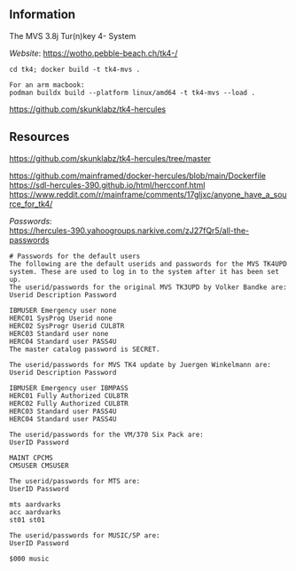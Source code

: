 ## Information  

The MVS 3.8j Tur(n)key 4- System  
  
*Website*: https://wotho.pebble-beach.ch/tk4-/  
  
  
```
cd tk4; docker build -t tk4-mvs .

For an arm macbook:
podman buildx build --platform linux/amd64 -t tk4-mvs --load .
```

https://github.com/skunklabz/tk4-hercules


## Resources

https://github.com/skunklabz/tk4-hercules/tree/master  
  
https://github.com/mainframed/docker-hercules/blob/main/Dockerfile  
https://sdl-hercules-390.github.io/html/hercconf.html  
https://www.reddit.com/r/mainframe/comments/17gljxc/anyone_have_a_source_for_tk4/  
  
*Passwords*:  
https://hercules-390.yahoogroups.narkive.com/zJ27fQr5/all-the-passwords  
  

```
# Passwords for the default users
The following are the default userids and passwords for the MVS TK4UPD system. These are used to log in to the system after it has been set up.
The userid/passwords for the original MVS TK3UPD by Volker Bandke are:
Userid Description Password

IBMUSER Emergency user none
HERC01 SysProg Userid none
HERC02 SysProgr Userid CUL8TR
HERC03 Standard user none
HERC04 Standard user PASS4U
The master catalog password is SECRET.
```

```
The userid/passwords for MVS TK4 update by Juergen Winkelmann are:
Userid Description Password

IBMUSER Emergency user IBMPASS
HERC01 Fully Authorized CUL8TR
HERC02 Fully Authorized CUL8TR
HERC03 Standard user PASS4U
HERC04 Standard user PASS4U
```

```
The userid/passwords for the VM/370 Six Pack are:
UserID Password

MAINT CPCMS
CMSUSER CMSUSER

The userid/passwords for MTS are:
UserID Password

mts aardvarks
acc aardvarks
st01 st01

The userid/passwords for MUSIC/SP are:
UserID Password

$000 music
```